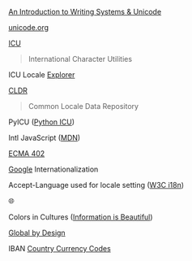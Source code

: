 [1]: https://informationisbeautiful.net/visualizations/colours-in-cultures/
[2]: https://globalbydesign.com/
[5]: https://r12a.github.io/scripts/tutorial/
[3]: https://icu4c-demos-7hxm2n5zgq-uc.a.run.app/icu-bin/locexp
[4]: https://developers.google.com/international/
[6]: https://developer.mozilla.org/en-US/docs/Web/JavaScript/Reference/Global_Objects/Intl
[7]: https://ecma-international.org/ecma-402/
[8]: http://cldr.unicode.org/
[9]: https://home.unicode.org/
[10]: http://site.icu-project.org/

[An Introduction to Writing Systems & Unicode][5]

[unicode.org][9]

[ICU][10]
> International Character Utilities

ICU Locale [Explorer][3]

[CLDR][8] 
> Common Locale Data Repository

PyICU ([Python ICU](https://pypi.org/project/PyICU/))

Intl JavaScript ([MDN][6])

[ECMA 402][7]

[Google][4] Internationalization

Accept-Language used for locale setting ([W3C i18n](https://www.w3.org/International/questions/qa-accept-lang-locales.en))

🌐

Colors in Cultures ([Information is Beautiful][1])

[Global by Design][2]

IBAN [Country Currency Codes](https://www.iban.com/currency-codes)
